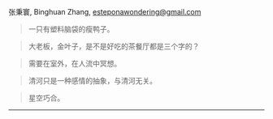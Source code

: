 张秉寰, Binghuan Zhang, esteponawondering@gmail.com

> 一只有塑料脑袋的瘦鸭子。

> 大老板，金叶子，是不是好吃的茶餐厅都是三个字的？

> 需要在室外，在人流中冥想。 

> 清河只是一种感情的抽象，与清河无关。

> 星空巧合。

---
